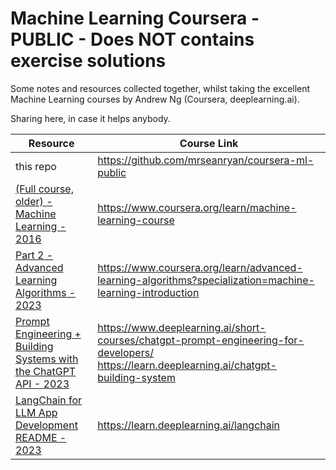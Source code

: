 # Machine Learning Coursera - PUBLIC - Does NOT contains exercise solutions

Some notes and resources collected together, whilst taking the excellent Machine Learning courses by Andrew Ng (Coursera, deeplearning.ai).

Sharing here, in case it helps anybody.

| Resource                                                                                                                                       | Course Link                                                                                                                                |
| ---------------------------------------------------------------------------------------------------------------------------------------------- | ------------------------------------------------------------------------------------------------------------------------------------------ |
| this repo                                                                                                                                      | https://github.com/mrseanryan/coursera-ml-public                                                                                           |
| [(Full course, older) - Machine Learning - 2016](./ML-Andrew-Ng--part-1--2016/readme.md)                                                       | https://www.coursera.org/learn/machine-learning-course                                                                                     |
| [Part 2 - Advanced Learning Algorithms - 2023](./ML-Andrew-Ng--part-2--2023/README.md)                                                         | https://www.coursera.org/learn/advanced-learning-algorithms?specialization=machine-learning-introduction                                   |
| [Prompt Engineering + Building Systems with the ChatGPT API - 2023](./deeplearning.ai/ML-Andrew-Ng--ChatGPT-Prompt-Engineering-2023/README.md) | https://www.deeplearning.ai/short-courses/chatgpt-prompt-engineering-for-developers/ https://learn.deeplearning.ai/chatgpt-building-system |
| [LangChain for LLM App Development README - 2023](./deeplearning.ai/LangChain-for-LLM-App-Dev/README.md)                                       | https://learn.deeplearning.ai/langchain                                                                                                    |
